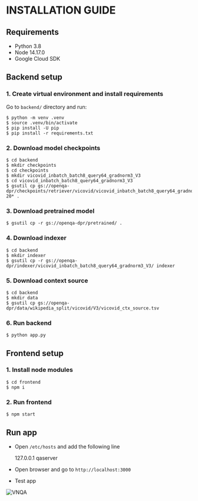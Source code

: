 # INSTALLATION GUIDE
## Requirements
- Python 3.8
- Node 14.17.0
- Google Cloud SDK
## Backend setup
### 1. Create virtual environment and install requirements
Go to `backend/` directory and run:
```shell
$ python -m venv .venv
$ source .venv/bin/activate
$ pip install -U pip
$ pip install -r requirements.txt
```

### 2. Download model checkpoints
```shell
$ cd backend
$ mkdir checkpoints
$ cd checkpoints
$ mkdir vicovid_inbatch_batch8_query64_gradnorm3_V3
$ cd vicovid_inbatch_batch8_query64_gradnorm3_V3
$ gsutil cp gs://openqa-dpr/checkpoints/retriever/vicovid/vicovid_inbatch_batch8_query64_gradnorm3_V3/ckpt-20* .
```

### 3. Download pretrained model
```shell
$ gsutil cp -r gs://openqa-dpr/pretrained/ .
```

### 4. Download indexer
```shell
$ cd backend
$ mkdir indexer
$ gsutil cp -r gs://openqa-dpr/indexer/vicovid_inbatch_batch8_query64_gradnorm3_V3/ indexer
```

### 5. Download context source
```shell
$ cd backend
$ mkdir data
$ gsutil cp gs://openqa-dpr/data/wikipedia_split/vicovid/V3/vicovid_ctx_source.tsv
```

### 6. Run backend
```shell
$ python app.py
```

## Frontend setup
### 1. Install node modules
```shell
$ cd frontend
$ npm i
```

### 2. Run frontend
```shell
$ npm start
```

## Run app
- Open `/etc/hosts` and add the following line

    127.0.0.1   qaserver

- Open browser and go to `http://localhost:3000`
- Test app

![VNQA](https://user-images.githubusercontent.com/49064246/123550848-9aae1480-d799-11eb-9ba3-a48566efdb46.png)